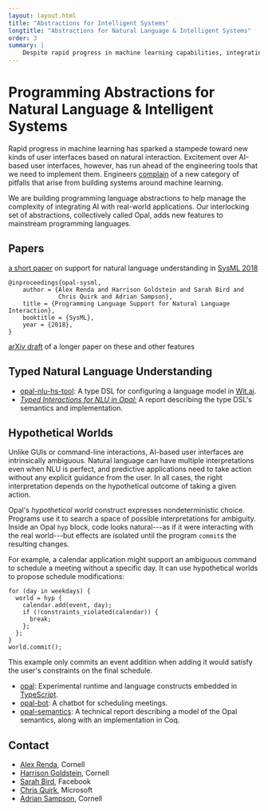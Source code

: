 ```yaml
---
layout: layout.html
title: "Abstractions for Intelligent Systems"
longtitle: "Abstractions for Natural Language & Intelligent Systems"
order: 3
summary: |
    Despite rapid progress in machine learning capabilities, integrating ML into full applications remains complex and error prone. Opal is a new set of language features that help make it easier to build correct software that relies on AI, especially on natural language understanding.
---
```

# Programming Abstractions for Natural Language &amp; Intelligent Systems

Rapid progress in machine learning has sparked a stampede toward new kinds of user interfaces based on natural interaction.
Excitement over AI-based user interfaces, however, has run ahead of the engineering tools that we need to implement them.
Engineers [complain][highinterest] of a new category of pitfalls that arise from building systems around machine learning.

[highinterest]: https://static.googleusercontent.com/media/research.google.com/en//pubs/archive/43146.pdf

We are building programming language abstractions to help manage the complexity of integrating AI with real-world applications.
Our interlocking set of abstractions, collectively called Opal, adds new features to mainstream programming languages.

## Papers

<a href="http://www.sysml.cc/doc/56.pdf" class="pdf">a short paper</a> on support for natural language understanding in [SysML 2018][sysml]

    @inproceedings{opal-sysml,
        author = {Alex Renda and Harrison Goldstein and Sarah Bird and
                  Chris Quirk and Adrian Sampson},
        title = {Programming Language Support for Natural Language Interaction},
        booktitle = {SysML},
        year = {2018},
    }

<a href="https://arxiv.org/abs/1709.04991" class="pdf">arXiv draft</a> of a longer paper on these and other features

[sysml]: http://www.sysml.cc/#posters

## Typed Natural Language Understanding

<ul class="links">
  <li>
    <a href="https://github.com/hgoldstein95/opal-nlu-hs-tool" class="github">opal-nlu-hs-tool</a>:
    A type DSL for configuring a language model in <a href="https://wit.ai">Wit.ai</a>.
  </li>
  <li>
    <a href="opal-nlu-types.pdf" class="pdf"><i>Typed Interactions for NLU in Opal:</i></a> A report describing the type DSL's semantics and implementation.
  </li>
</ul>

## Hypothetical Worlds

Unlike GUIs or command-line interactions, AI-based user interfaces are intrinsically ambiguous. Natural language can have multiple interpretations even when NLU is perfect, and predictive applications need to take action without any explicit guidance from the user. In all cases, the right interpretation depends on the hypothetical outcome of taking a given action.

Opal's *hypothetical world* construct expresses nondeterministic choice. Programs use it to search a space of possible interpretations for ambiguity.
Inside an Opal `hyp` block, code looks natural---as if it were interacting with the real world---but effects are isolated until the program `commit`s the resulting changes.

For example, a calendar application might support an ambiguous command to schedule a meeting without a specific day. It can use hypothetical worlds to propose schedule modifications:

    for (day in weekdays) {
      world = hyp {
        calendar.add(event, day);
        if (!constraints_violated(calendar)) {
          break;
        };
      };
    }
    world.commit();

This example only commits an event addition when adding it would satisfy the user's constraints on the final schedule.

<ul class="links">
  <li>
    <a href="https://github.com/cucapra/opal" class="github">opal</a>:
    Experimental runtime and language constructs embedded in <a href="https://www.typescriptlang.org">TypeScript</a>.
  </li>
  <li>
    <a href="https://github.com/cucapra/opal-bot" class="github">opal-bot</a>:
    A chatbot for scheduling meetings.
  </li>
  <li>
    <a href="https://github.com/cucapra/opal-semantics" class="github">opal-semantics</a>:
    A technical report describing a model of the Opal semantics, along with an implementation in Coq.
  </li>
</ul>

## Contact

* [Alex Renda][alex], Cornell
* [Harrison Goldstein][harry], Cornell
* [Sarah Bird][sarah], Facebook
* [Chris Quirk][chris], Microsoft
* [Adrian Sampson][adrian], Cornell

[adrian]: http://www.cs.cornell.edu/~asampson/
[sarah]: https://research.fb.com/people/bird-sarah/
[chris]: https://www.microsoft.com/en-us/research/people/chrisq/
[harry]: http://harrisongoldste.in
[alex]: https://alexrenda.com
